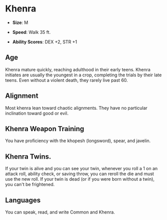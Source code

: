 # Khenra


- **Size**: M

- **Speed**: Walk 35 ft.

- **Ability Scores**: DEX +2, STR +1

## Age
Khenra mature quickly, reaching adulthood in their early teens. Khenra initiates are usually the youngest in a crop, completing the trials by their late teens. Even without a violent death, they rarely live past 60.

## Alignment
Most khenra lean toward chaotic alignments. They have no particular inclination toward good or evil.

## Khenra Weapon Training
You have proficiency with the khopesh (longsword), spear, and javelin.

## Khenra Twins.
If your twin is alive and you can see your twin, whenever you roll a 1 on an attack roll, ability check, or saving throw, you can reroll the die and must use the new roll. If your twin is dead (or if you were born without a twin), you can't be frightened.

## Languages
You can speak, read, and write Common and Khenra.